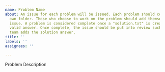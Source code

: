 ```yaml
---
name: Problem Name
about: An issue for each problem will be issued. Each problem should come in it's
  own folder. Those who choose to work on the problem should add themselves to the
  issue. A problem is considered complete once a "solution.txt" is created with the
  valid answer. Once complete, the issue should be put into review such that each
  team adds the solution answer.
title: ''
labels: ''
assignees: ''

---
```


Problem Description
